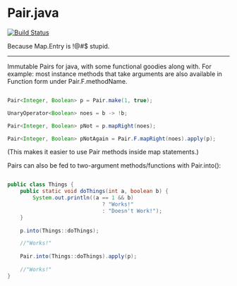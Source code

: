 # Pair.java
[![Build Status](https://travis-ci.org/DruidGreeneyes/Pair.java.svg?branch=master)](https://travis-ci.org/DruidGreeneyes/Pair.java)

Because Map.Entry is !@#$ stupid.

-----

Immutable Pairs for java, with some functional goodies along with. For example: most instance methods that take arguments are also available in Function form under Pair.F.methodName.

```java

Pair<Integer, Boolean> p = Pair.make(1, true);

UnaryOperator<Boolean> noes = b -> !b;

Pair<Integer, Boolean> pNot = p.mapRight(noes);

Pair<Integer, Boolean> pNotAgain = Pair.F.mapRight(noes).apply(p);

```
(This makes it easier to use Pair methods inside map statements.)

Pairs can also be fed to two-argument methods/functions with Pair.into():

```java

public class Things {
    public static void doThings(int a, boolean b) {
        System.out.println((a == 1 && b)
                              ? "Works!"
                              : "Doesn't Work!");
    }
    
    p.into(Things::doThings);

    //"Works!"
    
    Pair.into(Things::doThings).apply(p);
    
    //"Works!"
}

```
